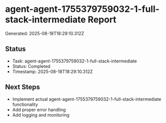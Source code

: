 # agent-agent-1755379759032-1-full-stack-intermediate Report

Generated: 2025-08-18T18:29:10.312Z

## Status
- Task: agent-agent-1755379759032-1-full-stack-intermediate
- Status: Completed
- Timestamp: 2025-08-18T18:29:10.312Z

## Next Steps
- Implement actual agent-agent-1755379759032-1-full-stack-intermediate functionality
- Add proper error handling
- Add logging and monitoring
